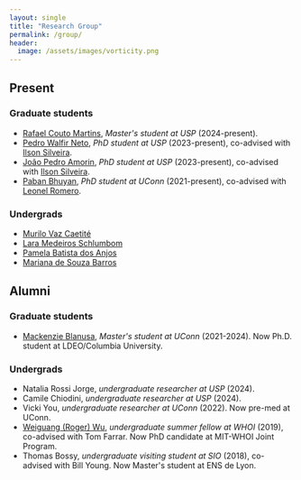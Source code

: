 ```yaml
---
layout: single
title: "Research Group"
permalink: /group/
header:
  image: /assets/images/vorticity.png
---
```



## Present

### Graduate students
- [Rafael Couto Martins](), *Master's student at USP* (2024-present).
- [Pedro Walfir Neto](), *PhD student at USP* (2023-present), co-advised with [Ilson Silveira]().
- [João Pedro Amorin](), *PhD student at USP* (2023-present), co-advised with [Ilson Silveira]().
- [Paban Bhuyan](https://in.linkedin.com/in/paban-bhuyan-71610768), *PhD student at UConn* (2021-present), co-advised with [Leonel Romero](https://leonelromero.com).

### Undergrads

- [Murilo Vaz Caetité]()
- [Lara Medeiros Schlumbom]()
- [Pamela Batista dos Anjos]()
- [Mariana de Souza Barros]()

## Alumni

### Graduate students
- [Mackenzie Blanusa](https://twitter.com/MackinMocean), *Master's student at UConn* (2021-2024). Now Ph.D. student at LDEO/Columbia University.

### Undergrads

- Natalia Rossi Jorge, *undergraduate researcher at USP* (2024). 
- Camile Chiodini, *undergraduate researcher at USP* (2024). 
- Vicki You, *undergraduate researcher at UConn* (2022). Now pre-med at UConn.
- [Weiguang (Roger) Wu](https://scholar.google.com/citations?user=ueZLmgwAAAAJ&hl=en), *undergraduate summer fellow at WHOI* (2019), co-advised with Tom Farrar. Now PhD candidate at MIT-WHOI Joint Program.
- Thomas Bossy, *undergraduate visiting student at SIO* (2018), co-advised with Bill Young. Now Master's student  at ENS de Lyon.
